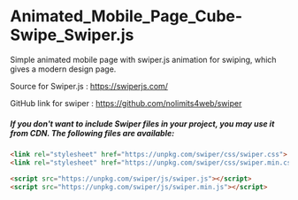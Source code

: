 # Animated_Mobile_Page_Cube-Swipe_Swiper.js
Simple animated mobile page with swiper.js animation for swiping, which gives a modern design page. 

Source for Swiper.js : https://swiperjs.com/

GitHub link for swiper : https://github.com/nolimits4web/swiper

##### If you don't want to include Swiper files in your project, you may use it from CDN. The following files are available:
```html
<link rel="stylesheet" href="https://unpkg.com/swiper/css/swiper.css">
<link rel="stylesheet" href="https://unpkg.com/swiper/css/swiper.min.css">

<script src="https://unpkg.com/swiper/js/swiper.js"></script>
<script src="https://unpkg.com/swiper/js/swiper.min.js"></script>
```
